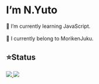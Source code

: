 # I’m N.Yuto
🌱 I’m currently learning JavaScript.<br><br>
📝 I currently belong to MorikenJuku.

## ⭐Status
<!-- リポジトリステータス -->
<a href="https://github.com/anuraghazra/github-readme-stats">
  <img src="https://github-readme-stats.vercel.app/api?username=ja0112hk&hide=contribs&count_private=true&show_icons=true&theme=vue"/>
</a>
<!-- ソースコード統計 -->
<a href="https://github.com/anuraghazra/github-readme-stats">
  <img src="https://github-readme-stats.vercel.app/api/top-langs/?username=ja0112hk&layout=compact&theme=vue"/>
</a>

<!--
**ja0112hk/ja0112hk** is a ✨ _special_ ✨ repository because its `README.md` (this file) appears on your GitHub profile.

Here are some ideas to get you started:

- 🔭 I’m currently working on ...
- 🌱 I’m currently learning ...
- 👯 I’m looking to collaborate on ...
- 🤔 I’m looking for help with ...
- 💬 Ask me about ...
- 📫 How to reach me: ...
- 😄 Pronouns: ...
- ⚡ Fun fact: ...
-->
